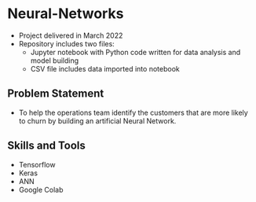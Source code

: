 # Neural-Networks
- Project delivered in March 2022
- Repository includes two files:
  - Jupyter notebook with Python code written for data analysis and model building
  - CSV file includes data imported into notebook
## Problem Statement
- To help the operations team identify the customers that are more likely to churn by building an artificial Neural Network.

## Skills and Tools
- Tensorflow
- Keras
- ANN
- Google Colab
